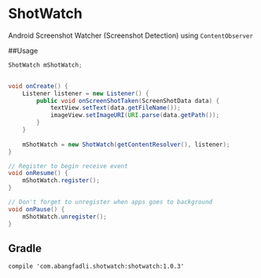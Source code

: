 # ShotWatch
Android Screenshot Watcher (Screenshot Detection) using `ContentObserver`

##Usage
```java
ShotWatch mShotWatch;


void onCreate() {
	Listener listener = new Listener() {
		public void onScreenShotTaken(ScreenShotData data) {
			textView.setText(data.getFileName());
			imageView.setImageURI(URI.parse(data.getPath());
		}
	}
	
	mShotWatch = new ShotWatch(getContentResolver(), listener);
}

// Register to begin receive event
void onResume() {
	mShotWatch.register();
}

// Don't forget to unregister when apps goes to background
void onPause() {
	mShotWatch.unregister();
}
```

## Gradle
`compile 'com.abangfadli.shotwatch:shotwatch:1.0.3'`